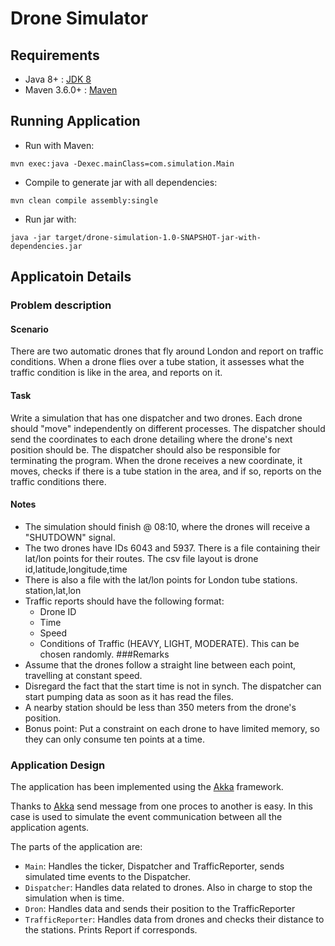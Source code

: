 # Drone Simulator


## Requirements
- Java 8+ : [JDK 8]
- Maven 3.6.0+ : [Maven]

## Running Application
- Run with Maven:
```
mvn exec:java -Dexec.mainClass=com.simulation.Main
```

- Compile to generate jar with all dependencies:
```
mvn clean compile assembly:single
```

- Run jar with:
```
java -jar target/drone-simulation-1.0-SNAPSHOT-jar-with-dependencies.jar
```
## Applicatoin Details
### Problem description
#### Scenario
There are two automatic drones that fly around London and report on traffic conditions. When a drone flies over a tube station, it assesses what the traffic condition is like in the area, and reports on it.
#### Task
Write a simulation that has one dispatcher and two drones. Each drone should "move" independently on different processes. The dispatcher should send the coordinates to each drone detailing where the drone's next position should be. The dispatcher should also be responsible for terminating the program. 
When the drone receives a new coordinate, it moves, checks if there is a tube station in the area, and if so, reports on the traffic conditions there. 
#### Notes
- The simulation should finish @ 08:10, where the drones will receive a "SHUTDOWN" signal.
- The two drones have IDs 6043 and 5937. There is a file containing their lat/lon points for their routes. The csv file layout is drone id,latitude,longitude,time
- There is also a file with the lat/lon points for London tube stations. station,lat,lon
- Traffic reports should have the following format:
    - Drone ID
    - Time
    - Speed
    - Conditions of Traffic (HEAVY, LIGHT, MODERATE). This can be chosen randomly.
###Remarks
- Assume that the drones follow a straight line between each point, travelling at constant speed.
- Disregard the fact that the start time is not in synch. The dispatcher can start pumping data as soon as it has read the files.
- A nearby station should be less than 350 meters from the drone's position.
- Bonus point: Put a constraint on each drone to have limited memory, so they can only consume ten points at a time.

### Application Design
The application has been implemented using the [Akka] framework. 

Thanks to [Akka] send message from one proces to another is easy. In this case is used to simulate the event communication between all the application agents.

The parts of the application are: 
- `Main`: Handles the ticker, Dispatcher and TrafficReporter, sends simulated time events to the Dispatcher. 
- `Dispatcher`: Handles data related to drones. Also in charge to stop the simulation when is time.
- `Dron`: Handles data and sends their position to the TrafficReporter
- `TrafficReporter`: Handles data from drones and checks their distance to the stations. Prints Report if corresponds.


[JDK 8]: https://jdk.java.net/8/
[Maven]: https://maven.apache.org/install.html
[Akka]: https://akka.io/